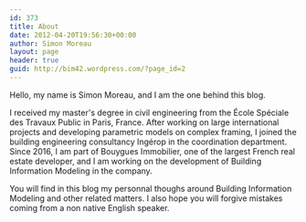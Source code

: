 ```yaml
---
id: 373
title: About
date: 2012-04-20T19:56:30+00:00
author: Simon Moreau
layout: page
header: true
guid: http://bim42.wordpress.com/?page_id=2
---
```


Hello, my name is Simon Moreau, and I am the one behind this blog.

I received my master's degree in civil engineering from the École Spéciale des Travaux Public in Paris, France. After working on large international projects and developing parametric models on complex framing, I joined the building engineering consultancy Ingérop in the coordination department. Since 2016, I am part of Bouygues Immobilier, one of the largest French real estate developer, and I am working on the development of Building Information Modeling in the company.

You will find in this blog my personnal thoughs around Building Information Modeling and other related matters. I also hope you will forgive mistakes coming from a non native English speaker.